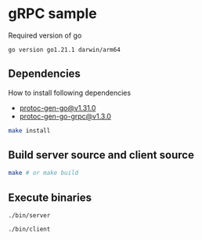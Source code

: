 # gRPC sample

Required version of go

```
go version go1.21.1 darwin/arm64
```

## Dependencies

How to install following dependencies

- protoc-gen-go@v1.31.0
- protoc-gen-go-grpc@v1.3.0

```sh
make install
```

## Build **server** source and **client** source

```sh
make # or make build
```

## Execute binaries

```
./bin/server
```

```
./bin/client
```
